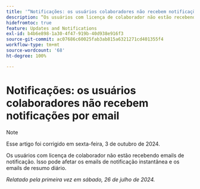 ```yaml
---
title: '“Notificações: os usuários colaboradores não recebem notificações por email”'
description: “Os usuários com licença de colaborador não estão recebendo emails de notificação. Isso pode afetar os emails de notificação instantânea e os emails de resumo diário. ”
hidefromtoc: true
feature: Updates and Notifications
exl-id: b4b6e898-1a30-4f47-919b-40d938e916f3
source-git-commit: ac07686c60025fab3ab815a6321271cd401355f4
workflow-type: tm+mt
source-wordcount: '68'
ht-degree: 100%

---
```


# Notificações: os usuários colaboradores não recebem notificações por email

>[!NOTE]
>
>Esse artigo foi corrigido em sexta-feira, 3 de outubro de 2024.

Os usuários com licença de colaborador não estão recebendo emails de notificação. Isso pode afetar os emails de notificação instantânea e os emails de resumo diário.

_Relatado pela primeira vez em sábado, 26 de julho de 2024._
